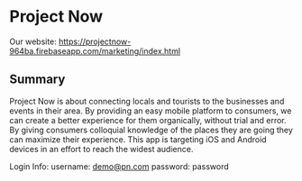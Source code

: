 # Project Now
Our website: https://projectnow-964ba.firebaseapp.com/marketing/index.html

## Summary
Project Now is about connecting locals and tourists to the businesses and events in their area. By providing an easy mobile platform to consumers, we can create a better experience for them organically, without trial and error. By giving consumers colloquial knowledge of the places they are going they can maximize their experience. This app is targeting iOS and Android devices in an effort to reach the widest audience.

Login Info:
username: demo@pn.com
password: password
